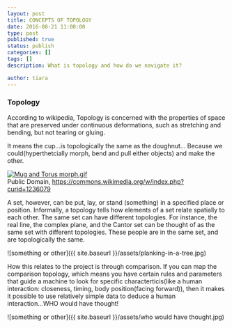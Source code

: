 ```yaml
---
layout: post
title: CONCEPTS OF TOPOLOGY
date: 2016-08-21 11:00:00
type: post
published: true
status: publish
categories: []
tags: []
description: What is topology and how do we navigate it?

author: tiara
---
```


### Topology 

According to wikipedia, Topology is concerned with the properties of space that are preserved under continuous deformations, such as stretching and bending, but not tearing or gluing. 

It means the cup...is topologically the same as the doughnut... Because we could(hyperthetcially morph, bend and pull either objects) and make the other. 

<p><a href="https://commons.wikimedia.org/wiki/File:Mug_and_Torus_morph.gif#/media/File:Mug_and_Torus_morph.gif"><img src="https://upload.wikimedia.org/wikipedia/commons/2/26/Mug_and_Torus_morph.gif" alt="Mug and Torus morph.gif"></a><br>Public Domain, <a href="https://commons.wikimedia.org/w/index.php?curid=1236079">https://commons.wikimedia.org/w/index.php?curid=1236079</a></p>

A set, however, can be put, lay, or stand (something) in a specified place or position. Informally, a topology tells how elements of a set relate spatially to each other. The same set can have different topologies. For instance, the real line, the complex plane, and the Cantor set can be thought of as the same set with different topologies. 
These people are in the same set, and are topologically the same. 

![something or other]({{ site.baseurl }}/assets/planking-in-a-tree.jpg)

How this relates to the project is through comparison. If you can map the comparison topology, which means you have certain rules and parameters that guide a machine to look for specific characterticis(like a human interaction: closeness, timing, body position(facing forward)), then it makes it possible to use relatively simple data to deduce a human interaction...WHO would have thought!

![something or other]({{ site.baseurl }}/assets/who would have thought.jpg)


